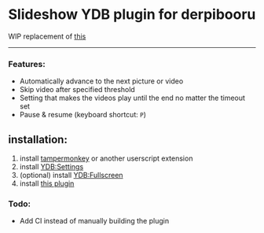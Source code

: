# Slideshow YDB plugin for derpibooru

WIP replacement of [this](https://gist.github.com/theguy159/3f9623f0921c93c6229e7db47652264c)

---

### Features:

- Automatically advance to the next picture or video
- Skip video after specified threshold
- Setting that makes the videos play until the end no matter the timeout set
- Pause & resume (keyboard shortcut: `P`)

## installation:

1.  install [tampermonkey](https://tampermonkey.net) or another userscript extension
2.  install [YDB:Settings](https://github.com/stsyn/derpibooruscripts/raw/master/YouBooru/YouBooruSettings.user.js)
3.  (optional) install [YDB:Fullscreen](https://github.com/stsyn/derpibooruscripts/raw/master/YouBooru/Fullscreen.user.js)
4.  install [this plugin](https://github.com/theguy159/YDBSlideshow/raw/master/dist/YDBSlideshow.user.js)

### Todo:

- Add CI instead of manually building the plugin
